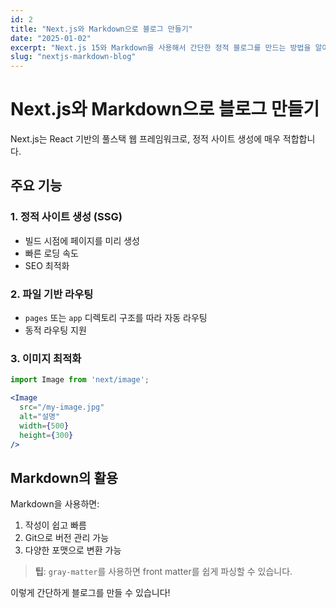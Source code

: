 ```yaml
---
id: 2
title: "Next.js와 Markdown으로 블로그 만들기"
date: "2025-01-02"
excerpt: "Next.js 15와 Markdown을 사용해서 간단한 정적 블로그를 만드는 방법을 알아봅시다."
slug: "nextjs-markdown-blog"
---
```


# Next.js와 Markdown으로 블로그 만들기

Next.js는 React 기반의 풀스택 웹 프레임워크로, 정적 사이트 생성에 매우 적합합니다.

## 주요 기능

### 1. 정적 사이트 생성 (SSG)
- 빌드 시점에 페이지를 미리 생성
- 빠른 로딩 속도
- SEO 최적화

### 2. 파일 기반 라우팅
- `pages` 또는 `app` 디렉토리 구조를 따라 자동 라우팅
- 동적 라우팅 지원

### 3. 이미지 최적화
```jsx
import Image from 'next/image';

<Image 
  src="/my-image.jpg" 
  alt="설명" 
  width={500} 
  height={300} 
/>
```

## Markdown의 활용

Markdown을 사용하면:
1. 작성이 쉽고 빠름
2. Git으로 버전 관리 가능
3. 다양한 포맷으로 변환 가능

> **팁**: `gray-matter`를 사용하면 front matter를 쉽게 파싱할 수 있습니다.

이렇게 간단하게 블로그를 만들 수 있습니다!
